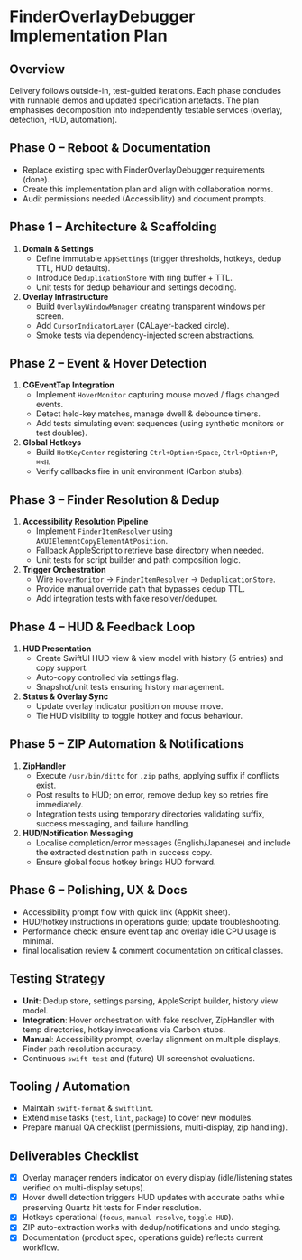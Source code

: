 # FinderOverlayDebugger Implementation Plan

## Overview
Delivery follows outside-in, test-guided iterations. Each phase concludes with runnable demos and updated specification artefacts. The plan emphasises decomposition into independently testable services (overlay, detection, HUD, automation).

## Phase 0 – Reboot & Documentation
- Replace existing spec with FinderOverlayDebugger requirements (done).
- Create this implementation plan and align with collaboration norms.
- Audit permissions needed (Accessibility) and document prompts.

## Phase 1 – Architecture & Scaffolding
1. **Domain & Settings**
   - Define immutable `AppSettings` (trigger thresholds, hotkeys, dedup TTL, HUD defaults).
   - Introduce `DeduplicationStore` with ring buffer + TTL.
   - Unit tests for dedup behaviour and settings decoding.
2. **Overlay Infrastructure**
   - Build `OverlayWindowManager` creating transparent windows per screen.
   - Add `CursorIndicatorLayer` (CALayer-backed circle).
   - Smoke tests via dependency-injected screen abstractions.

## Phase 2 – Event & Hover Detection
1. **CGEventTap Integration**
   - Implement `HoverMonitor` capturing mouse moved / flags changed events.
   - Detect held-key matches, manage dwell & debounce timers.
   - Add tests simulating event sequences (using synthetic monitors or test doubles).
2. **Global Hotkeys**
   - Build `HotKeyCenter` registering `Ctrl+Option+Space`, `Ctrl+Option+P`, `⌘⌥H`.
   - Verify callbacks fire in unit environment (Carbon stubs).

## Phase 3 – Finder Resolution & Dedup
1. **Accessibility Resolution Pipeline**
   - Implement `FinderItemResolver` using `AXUIElementCopyElementAtPosition`.
   - Fallback AppleScript to retrieve base directory when needed.
   - Unit tests for script builder and path composition logic.
2. **Trigger Orchestration**
   - Wire `HoverMonitor` → `FinderItemResolver` → `DeduplicationStore`.
   - Provide manual override path that bypasses dedup TTL.
   - Add integration tests with fake resolver/deduper.

## Phase 4 – HUD & Feedback Loop
1. **HUD Presentation**
   - Create SwiftUI HUD view & view model with history (5 entries) and copy support.
   - Auto-copy controlled via settings flag.
   - Snapshot/unit tests ensuring history management.
2. **Status & Overlay Sync**
   - Update overlay indicator position on mouse move.
   - Tie HUD visibility to toggle hotkey and focus behaviour.

## Phase 5 – ZIP Automation & Notifications
1. **ZipHandler**
   - Execute `/usr/bin/ditto` for `.zip` paths, applying suffix if conflicts exist.
   - Post results to HUD; on error, remove dedup key so retries fire immediately.
   - Integration tests using temporary directories validating suffix, success messaging, and failure handling.
2. **HUD/Notification Messaging**
   - Localise completion/error messages (English/Japanese) and include the extracted destination path in success copy.
   - Ensure global focus hotkey brings HUD forward.

## Phase 6 – Polishing, UX & Docs
- Accessibility prompt flow with quick link (AppKit sheet).
- HUD/hotkey instructions in operations guide; update troubleshooting.
- Performance check: ensure event tap and overlay idle CPU usage is minimal.
- final localisation review & comment documentation on critical classes.

## Testing Strategy
- **Unit**: Dedup store, settings parsing, AppleScript builder, history view model.
- **Integration**: Hover orchestration with fake resolver, ZipHandler with temp directories, hotkey invocations via Carbon stubs.
- **Manual**: Accessibility prompt, overlay alignment on multiple displays, Finder path resolution accuracy.
- Continuous `swift test` and (future) UI screenshot evaluations.

## Tooling / Automation
- Maintain `swift-format` & `swiftlint`.
- Extend `mise` tasks (`test`, `lint`, `package`) to cover new modules.
- Prepare manual QA checklist (permissions, multi-display, zip handling).

## Deliverables Checklist
- [x] Overlay manager renders indicator on every display (idle/listening states verified on multi-display setups).
- [x] Hover dwell detection triggers HUD updates with accurate paths while preserving Quartz hit tests for Finder resolution.
- [x] Hotkeys operational (`focus`, `manual resolve`, `toggle HUD`).
- [x] ZIP auto-extraction works with dedup/notifications and undo staging.
- [x] Documentation (product spec, operations guide) reflects current workflow.
